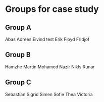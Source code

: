 # Groups for case study

## Group A

Abas
Adrees
Eivind test 
Erik
Floyd
Fridjof


## Group B

Hamzhe
Martin
Mohamed
Nazir
Nikls
Runar

## Group C

Sebastian
Sigrid
Simen
Sofie
Thea
Victoria
